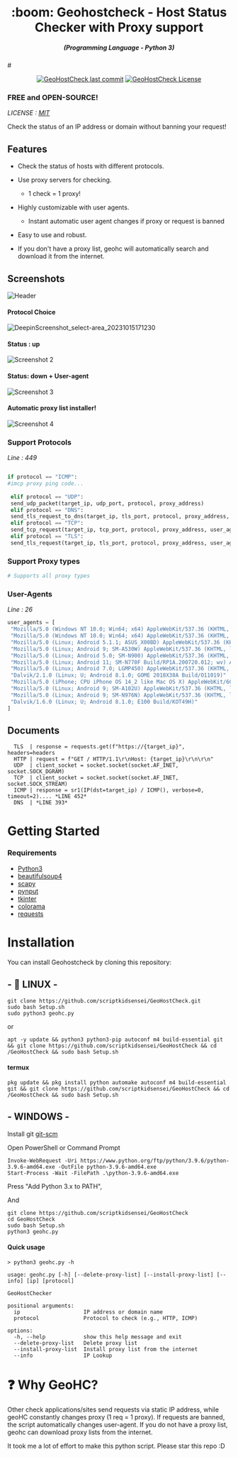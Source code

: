 
<h1 align="center"> :boom: Geohostcheck - Host Status Checker with Proxy support</h1>
<em><h5 align="center">(Programming Language - Python 3)</h5></em># 
<p align="center">
 <a href="#"><img alt="GeoHostCheck last commit " src="https://img.shields.io/github/last-commit/scriptkidsensei/GeoHostCheck/main?color=green&style=for-the-badge"></a>
 <a href="#"><img alt="GeoHostCheck License" src="https://img.shields.io/github/license/scriptkidsensei/GeoHostCheck?color=orange&style=for-the-badge"></a>
 
### FREE and OPEN-SOURCE!

*LICENSE : [MIT](https://github.com/scriptkidsensei/GeoHostCheck/blob/main/LICENSE)*

Check the status of an IP address or domain without banning your request!


## Features 
 
- Check the status of hosts with different protocols.
 
- Use proxy servers for checking.
  * 1 check = 1 proxy!
  
- Highly customizable with user agents.
  * Instant automatic user agent changes if proxy or request is banned
   
- Easy to use and robust.
  
- If you don't have a proxy list, geohc will automatically search and download it from the internet.
 


## Screenshots
 
![Header](https://raw.githubusercontent.com/scriptkidsensei/GeoHostCheck/main/img/Screenshot_20231022_230915.png)
 
#### Protocol Choice
 
![DeepinScreenshot_select-area_20231015171230](https://raw.githubusercontent.com/scriptkidsensei/GeoHostCheck/main/img/Screenshot_20231022_230936.png)

#### Status : up
![Screenshot 2](https://raw.githubusercontent.com/scriptkidsensei/GeoHostCheck/main/img/Screenshot_20231022_231211.png)
 
#### Status: down + User-agent
 
![Screenshot 3](https://raw.githubusercontent.com/scriptkidsensei/GeoHostCheck/main/img/Screenshot_20231022_231256.png)
 
#### Automatic proxy list installer!
 
![Screenshot 4](https://github.com/scriptkidsensei/GeoHostCheck/assets/55909183/523e67ac-26a0-473e-bb1d-70e734ef3976)
 
 
 
 ### Support Protocols 
 
 *Line : 449*
 
```python

if protocol == "ICMP":
#imcp proxy ping code...
 
 elif protocol == "UDP":
 send_udp_packet(target_ip, udp_port, protocol, proxy_address)
 elif protocol == "DNS":
 send_tls_request_to_dns(target_ip, tls_port, protocol, proxy_address, user_agent)
 elif protocol == "TCP":
 send_tcp_request(target_ip, tcp_port, protocol, proxy_address, user_agent)
 elif protocol == "TLS":
 send_tls_request(target_ip, tls_port, protocol, proxy_address, user_agent)
```
 
### Support Proxy types
 
```python
# Supports all proxy types
```
 
### User-Agents 
 
*Line : 26*
 
```python
user_agents = [
 "Mozilla/5.0 (Windows NT 10.0; Win64; x64) AppleWebKit/537.36 (KHTML, like Gecko) Chrome/58.0.3029.110 Safari/537.36",
 "Mozilla/5.0 (Windows NT 10.0; Win64; x64) AppleWebKit/537.36 (KHTML, like Gecko) Firefox/52.0 Safari/537.36",
 "Mozilla/5.0 (Linux; Android 5.1.1; ASUS_X00BD) AppleWebKit/537.36 (KHTML, like Gecko) Chrome/85.0.4183.101 Mobile Safari/537.36"
 "Mozilla/5.0 (Linux; Android 9; SM-A530W) AppleWebKit/537.36 (KHTML, like Gecko) Chrome/83.0.4103.101 Mobile Safari/537.36"
 "Mozilla/5.0 (Linux; Android 5.0; SM-N900) AppleWebKit/537.36 (KHTML, like Gecko) Chrome/83.0.4103.106 Mobile Safari/537.36"
 "Mozilla/5.0 (Linux; Android 11; SM-N770F Build/RP1A.200720.012; wv) AppleWebKit/537.36 (KHTML, like Gecko) Version/4.0 Chrome/91.0.4472.101 Mobile Safari/537.36"
 "Mozilla/5.0 (Linux; Android 7.0; LGMP450) AppleWebKit/537.36 (KHTML, like Gecko) Chrome/83.0.4103.101 Mobile Safari/537.36"
 "Dalvik/2.1.0 (Linux; U; Android 8.1.0; GOME 2018X38A Build/O11019)"
 "Mozilla/5.0 (iPhone; CPU iPhone OS 14_2 like Mac OS X) AppleWebKit/605.1.15 (KHTML, like Gecko) GSA/129.0.336390422 Mobile/15E148 Safari/604.1"
 "Mozilla/5.0 (Linux; Android 9; SM-A102U) AppleWebKit/537.36 (KHTML, like Gecko) Chrome/89.0.4389.86 Mobile Safari/537.36"
 "Mozilla/5.0 (Linux; Android 9; SM-N976N) AppleWebKit/537.36 (KHTML, like Gecko) Chrome/78.0.3904.90 Mobile Safari/537.36"
 "Dalvik/1.6.0 (Linux; U; Android 8.1.0; E100 Build/KOT49H)"
]
```
## Documents

```
  TLS  | response = requests.get(f"https://{target_ip}", headers=headers
  HTTP | request = f"GET / HTTP/1.1\r\nHost: {target_ip}\r\n\r\n"
  UDP  | client_socket = socket.socket(socket.AF_INET, socket.SOCK_DGRAM)
  TCP  | client_socket = socket.socket(socket.AF_INET, socket.SOCK_STREAM)
  ICMP | response = sr1(IP(dst=target_ip) / ICMP(), verbose=0, timeout=2).... *LINE 452*
  DNS  | *LINE 393*
```

# Getting Started
### Requirements

- [Python3](https://www.python.org/downloads/)
- [beautifulsoup4](https://pypi.org/project/beautifulsoup4/)
- [scapy](https://scapy.net/)
- [pynput](https://pypi.org/project/pynput/)
- [tkinter](https://www.geeksforgeeks.org/python-gui-tkinter/)
- [colorama](https://pypi.org/project/colorama/)
- [requests](https://pypi.org/project/requests/)
  
# Installation
 
You can install Geohostcheck by cloning this repository:

## - :penguin: LINUX -

```shell
git clone https://github.com/scriptkidsensei/GeoHostCheck.git
sudo bash Setup.sh
sudo python3 geohc.py
```

or 

```shell
apt -y update && python3 python3-pip autoconf m4 build-essential git && git clone https://github.com/scriptkidsensei/GeoHostCheck && cd /GeoHostCheck && sudo bash Setup.sh
```

#### termux 

```shell
pkg update && pkg install python automake autoconf m4 build-essential git && git clone https://github.com/scriptkidsensei/GeoHostCheck && cd /GeoHostCheck && sudo bash Setup.sh
```
## - WINDOWS -
Install git [git-scm](https://git-scm.com/)

Open PowerShell or Command Prompt

```
Invoke-WebRequest -Uri https://www.python.org/ftp/python/3.9.6/python-3.9.6-amd64.exe -OutFile python-3.9.6-amd64.exe
Start-Process -Wait -FilePath .\python-3.9.6-amd64.exe
```
Press "Add Python 3.x to PATH",

And

```
git clone https://github.com/scriptkidsensei/GeoHostCheck
cd GeoHostCheck
sudo bash Setup.sh
python3 geohc.py
```

#### Quick usage
```
> python3 geohc.py -h

usage: geohc.py [-h] [--delete-proxy-list] [--install-proxy-list] [--info] [ip] [protocol]

GeoHostChecker

positional arguments:
  ip                    IP address or domain name
  protocol              Protocol to check (e.g., HTTP, ICMP)

options:
  -h, --help            show this help message and exit
  --delete-proxy-list   Delete proxy list
  --install-proxy-list  Install proxy list from the internet
  --info                IP Lookup

```
# :question: Why GeoHC?
Other check applications/sites send requests via static IP address, while geoHC constantly changes proxy (1 req = 1 proxy). 
If requests are banned, the script automatically changes user-agent. If you do not have a proxy list, geohc can download proxy lists from the internet.

 
It took me a lot of effort to make this python script. Please star this repo :D
